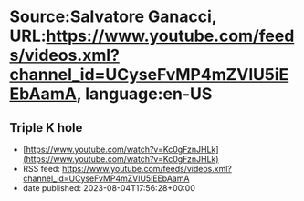 # Source:Salvatore Ganacci, URL:https://www.youtube.com/feeds/videos.xml?channel_id=UCyseFvMP4mZVlU5iEEbAamA, language:en-US

## Triple K hole
 - [https://www.youtube.com/watch?v=Kc0gFznJHLk](https://www.youtube.com/watch?v=Kc0gFznJHLk)
 - RSS feed: https://www.youtube.com/feeds/videos.xml?channel_id=UCyseFvMP4mZVlU5iEEbAamA
 - date published: 2023-08-04T17:56:28+00:00



